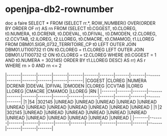 # openjpa-db2-rownumber

doc a faire
SELECT * 
    FROM (SELECT rr.*, ROW_NUMBER() OVER(ORDER BY ORDER OF rr) AS rn FROM 
        (SELECT t0.CGGEST, t0.CLOREG, t0.NUMERA, t0.DCRENR, t0.DDEVAL, 
        t0.DFIVAL, t0.DMODEN, t2.CLOREG, t2.CCVTAB, t2.ILOREG, 
        t2.LLOREG, t0.CMACRE, t0.CMAMOD, t1.LLOREG FROM 
        DBM01.SIGR_0732_TERRITOIRE_CP t0 LEFT OUTER JOIN DBM01.UTI00732 
        t1 ON t0.CLOREG = t1.CLOREG LEFT OUTER JOIN DBM01.UTI00732 t2 
        ON t0.CLOREG = t2.CLOREG 
    WHERE (t0.CGGEST = 1 AND t0.NUMERA = 302145) 
    ORDER BY t1.LLOREG DESC) AS rr) AS r WHERE rn > 0 AND rn <= 2


|-------|-------|-------|-------|-------|-------|-------|-------|-------|-------|-------|-------|-------|-------|-------|
|CGGEST |CLOREG |NUMERA |DCRENR |DDEVAL |DFIVAL |DMODEN |CLOREG |CCVTAB |ILOREG |LLOREG |CMACRE |CMAMOD |LLOREG |RN     |
|-------|-------|-------|-------|-------|-------|-------|-------|-------|-------|-------|-------|-------|-------|-------|
|1      |54     |302145 |UNREAD |UNREAD |UNREAD |UNREAD |UNREAD |UNREAD |UNREAD |UNREAD |UNREAD |UNREAD |UNREAD |UNREAD |
|1      |2      |302145 |UNREAD |UNREAD |UNREAD |UNREAD |UNREAD |UNREAD |UNREAD |UNREAD |UNREAD |UNREAD |UNREAD |UNREAD |
|-------|-------|-------|-------|-------|-------|-------|-------|-------|-------|-------|-------|-------|-------|-------|